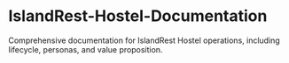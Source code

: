 # IslandRest-Hostel-Documentation
Comprehensive documentation for IslandRest Hostel operations, including lifecycle, personas, and value proposition.
